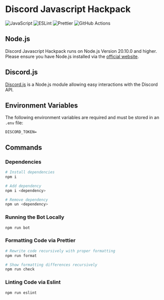 # Discord Javascript Hackpack

![JavaScript](https://img.shields.io/badge/javascript-%23323330.svg?style=for-the-badge&logo=javascript&logoColor=%23F7DF1E)
![ESLint](https://img.shields.io/badge/ESLint-4B3263?style=for-the-badge&logo=eslint&logoColor=white)
![Prettier](https://img.shields.io/badge/prettier-1A2C34?style=for-the-badge&logo=prettier&logoColor=F7BA3E)
![GitHub Actions](https://img.shields.io/badge/GitHub_Actions-2088FF?style=for-the-badge&logo=github-actions&logoColor=white)

## Node.js

Discord Javascript Hackpack runs on Node.js Version 20.10.0 and higher. Please ensure you have Node.js installed via the [official website](https://nodejs.org/en).

## Discord.js

[Discord.js](https://discord.js.org/) is a Node.js module allowing easy interactions with the Discord API.

## Environment Variables

The following environment variables are required and must be stored in an `.env` file:

```env
DISCORD_TOKEN=
```

## Commands

### Dependencies

```bash
# Install dependencies
npm i

# Add dependency
npm i <dependency>

# Remove dependency
npm un <dependency>
```

### Running the Bot Locally

```bash
npm run bot
```

### Formatting Code via Prettier

```bash
# Rewrite code recursively with proper formatting
npm run format

# Show formatting differences recursively
npm run check
```

### Linting Code via Eslint

```bash
npm run eslint
```
